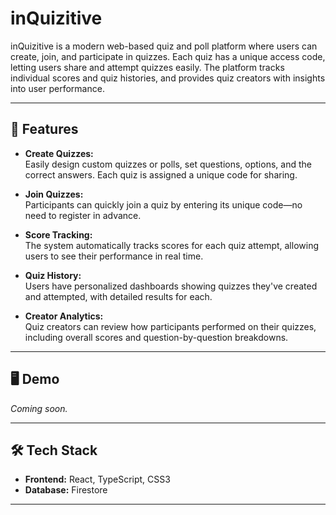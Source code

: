 # inQuizitive

inQuizitive is a modern web-based quiz and poll platform where users can create, join, and participate in quizzes. Each quiz has a unique access code, letting users share and attempt quizzes easily. The platform tracks individual scores and quiz histories, and provides quiz creators with insights into user performance.

---

## 🚀 Features

- **Create Quizzes:**  
  Easily design custom quizzes or polls, set questions, options, and the correct answers. Each quiz is assigned a unique code for sharing.

- **Join Quizzes:**  
  Participants can quickly join a quiz by entering its unique code—no need to register in advance.

- **Score Tracking:**  
  The system automatically tracks scores for each quiz attempt, allowing users to see their performance in real time.

- **Quiz History:**  
  Users have personalized dashboards showing quizzes they've created and attempted, with detailed results for each.

- **Creator Analytics:**  
  Quiz creators can review how participants performed on their quizzes, including overall scores and question-by-question breakdowns.

---

## 🖥️ Demo

_Coming soon._

---

## 🛠️ Tech Stack

- **Frontend:** React, TypeScript, CSS3
- **Database:** Firestore

---